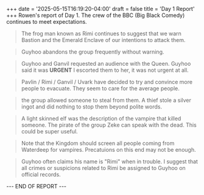 +++
date = '2025-05-15T16:19:20-04:00'
draft = false
title = 'Day 1 Report'
+++
Rowen's report of Day 1. The crew of the BBC (Big Black Comedy) continues to meet expectations.



> The frog man known as Rimi continues to suggest that we warn Bastion and the Emerald Enclave of our intentions to attack them.

> Guyhoo abandons the group frequently without warning.

> Guyhoo and Ganvil requested an audience with the Queen. Guyhoo said it was **URGENT** I escorted them to her, it was not urgent at all.

> Pavlin / Rimi / Ganvil / Uvark have decided to try and convince more people to evacuate. They seem to care for the average people.

> the group allowed someone to steal from them. A thief stole a silver ingot and did nothing to stop them beyond polite words.

> A light skinned elf was the description of the vampire that killed someone. The pirate of the group Zeke can speak with the dead. This could be super useful.

> Note that the Kingdom should screen all people coming from Waterdeep for vampires. Precatuions on this end may not be enough.

> Guyhoo often claims his name is "Rimi" when in trouble. I suggest that all crimes or suspicions related to Rimi be assigned to Guyhoo on official records.

--- END OF REPORT ---



